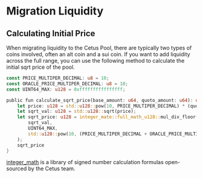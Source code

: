 # Migration Liquidity


## Calculating Initial Price

When migrating liquidity to the Cetus Pool, there are typically two types of coins involved, often an alt coin and a sui coin. If you want to add liquidity across the full range, you can use the following method to calculate the initial sqrt price of the pool.

```rust
const PRICE_MULTIPER_DECIMAL: u8 = 10;
const ORACLE_PRICE_MULTIPER_DECIMAL: u8 = 10;
const UINT64_MAX: u128 = 0xffffffffffffffff;

public fun calculate_sqrt_price(base_amount: u64, quoto_amount: u64): u128 {
    let price: u128 = std::u128::pow(10, PRICE_MULTIPER_DECIMAL) * (quote_amount as u128) / (base_amount as u128);
    let sqrt_val: u128 = std::u128::sqrt(price);
    let sqrt_price: u128 = integer_mate::full_math_u128::mul_div_floor(
        sqrt_val,
        UINT64_MAX,
        std::u128::pow(10, (PRICE_MULTIPER_DECIMAL + ORACLE_PRICE_MULTIPER_DECIMAL) /2),
    );
    sqrt_price
}
```

[integer_math](https://github.com/CetusProtocol/integer-mate) is a library of signed number calculation formulas open-sourced by the Cetus team.